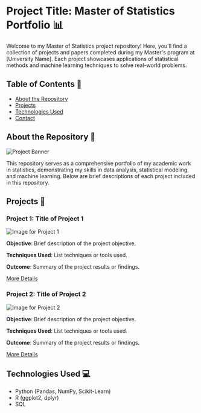 # Project Title: Master of Statistics Portfolio 📊

Welcome to my Master of Statistics project repository! Here, you'll find a collection of projects and papers completed during my Master's program at [University Name]. Each project showcases applications of statistical methods and machine learning techniques to solve real-world problems.

## Table of Contents 📑

- [About the Repository](#about-the-repository)
- [Projects](#projects)
- [Technologies Used](#technologies-used)
- [Contact](#contact)

## About the Repository 📖

![Project Banner](link-to-image)

This repository serves as a comprehensive portfolio of my academic work in statistics, demonstrating my skills in data analysis, statistical modeling, and machine learning. Below are brief descriptions of each project included in this repository.

## Projects 📁

### Project 1: Title of Project 1
![Image for Project 1](link-to-image)

**Objective**: Brief description of the project objective.

**Techniques Used**: List techniques or tools used.

**Outcome**: Summary of the project results or findings.

[More Details](link-to-detailed-project-page-or-section)

### Project 2: Title of Project 2
![Image for Project 2](link-to-image)

**Objective**: Brief description of the project objective.

**Techniques Used**: List techniques or tools used.

**Outcome**: Summary of the project results or findings.

[More Details](link-to-detailed-project-page-or-section)

## Technologies Used 💻

- Python (Pandas, NumPy, Scikit-Learn)
- R (ggplot2, dplyr)
- SQL
